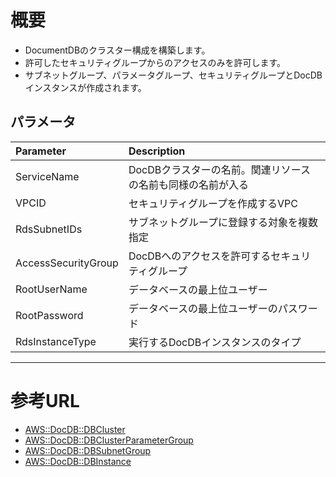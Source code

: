 # 概要
- DocumentDBのクラスター構成を構築します。
- 許可したセキュリティグループからのアクセスのみを許可します。
- サブネットグループ、パラメータグループ、セキュリティグループとDocDBインスタンスが作成されます。

## パラメータ

| Parameter | Description |
|:---|:---|
| ServiceName | DocDBクラスターの名前。関連リソースの名前も同様の名前が入る |
| VPCID | セキュリティグループを作成するVPC |
| RdsSubnetIDs | サブネットグループに登録する対象を複数指定 |
| AccessSecurityGroup | DocDBへのアクセスを許可するセキュリティグループ |
| RootUserName | データベースの最上位ユーザー |
| RootPassword | データベースの最上位ユーザーのパスワード |
| RdsInstanceType | 実行するDocDBインスタンスのタイプ |

***
# 参考URL
- [AWS::DocDB::DBCluster](https://docs.aws.amazon.com/ja_jp/AWSCloudFormation/latest/UserGuide/aws-resource-docdb-dbcluster.html)
- [AWS::DocDB::DBClusterParameterGroup](https://docs.aws.amazon.com/ja_jp/AWSCloudFormation/latest/UserGuide/aws-resource-docdb-dbclusterparametergroup.html)
- [AWS::DocDB::DBSubnetGroup](https://docs.aws.amazon.com/ja_jp/AWSCloudFormation/latest/UserGuide/aws-resource-docdb-dbsubnetgroup.html)
- [AWS::DocDB::DBInstance](https://docs.aws.amazon.com/ja_jp/AWSCloudFormation/latest/UserGuide/aws-resource-docdb-dbinstance.html)

